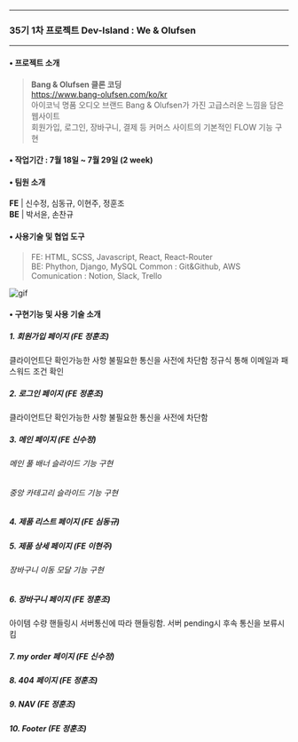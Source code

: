 
------
### 35기 1차 프로젝트 Dev-Island : We & Olufsen
------

#### • 프로젝트 소개
>**Bang & Olufsen 클론 코딩**  
https://www.bang-olufsen.com/ko/kr  
아이코닉 명품 오디오 브랜드 Bang & Olufsen가 가진 고급스러운 느낌을 담은 웹사이트  
회원가입, 로그인, 장바구니, 결제 등	커머스 사이트의 기본적인 FLOW 기능 구현

#### • 작업기간 : 7월 18일 ~ 7월 29일 (2 week)

#### • 팀원 소개

  **FE** | 신수정, 심동규, 이현주, 정훈조  
  **BE** | 박서윤, 손찬규
 
#### • 사용기술 및 협업 도구  
> FE: HTML, SCSS, Javascript, React, React-Router  
> BE: Phython, Django, MySQL 
> Common : Git&Github, AWS
> Comunication : Notion, Slack, Trello

![gif](https://user-images.githubusercontent.com/62737638/181909170-2f7bf398-dba9-4a8e-a60e-96a455406961.gif)


#### • 구현기능 및 사용 기술 소개 

##### 1. 회원가입 페이지 (FE 정훈조)
 클라이언트단 확인가능한 사항 불필요한 통신을 사전에 차단함
 정규식 통해 이메일과 패스워드 조건 확인

##### 2. 로그인 페이지 (FE 정훈조)
 클라이언트단 확인가능한 사항 불필요한 통신을 사전에 차단함
 
#####  3. 메인 페이지 (FE 신수정)
###### 메인 풀 배너 슬라이드 기능 구현
>
###### 중앙 카테고리 슬라이드 기능 구현

##### 4. 제품 리스트 페이지 (FE 심동규)

##### 5. 제품 상세 페이지 (FE 이현주)
###### 장바구니 이동 모달 기능 구현

##### 6. 장바구니 페이지 (FE 정훈조)
 아이템 수량 핸들링시 서버통신에 따라 핸들링함.
 서버 pending시 후속 통신을 보류시킴
 
##### 7. my order 페이지 (FE 신수정)

##### 8. 404 페이지  (FE 정훈조)
##### 9. NAV (FE 정훈조)
##### 10. Footer (FE 정훈조)

